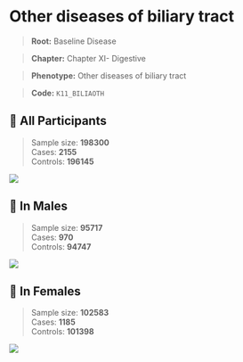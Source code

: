 # Other diseases of biliary tract

> **Root:** Baseline Disease  

> **Chapter:** Chapter XI- Digestive  

> **Phenotype:** Other diseases of biliary tract  

> **Code:** `K11_BILIAOTH`

## 🧪 All Participants  
> Sample size: **198300**  
> Cases: **2155**  
> Controls: **196145**
<img src="/Disease/Figures/ALL/Incidence/K11_BILIAOTH.png"/>
<CsvTable src="/Disease/Data/ALL/Incidence/COX_K11_BILIAOTH.csv" label="🔍 View full results" />

## 👨 In Males  
> Sample size: **95717**  
> Cases: **970**  
> Controls: **94747**
<img src="/Disease/Figures/Male/Incidence/K11_BILIAOTH.png"/>
<CsvTable src="/Disease/Data/Male/Incidence/COX_K11_BILIAOTH.csv" label="🔍 View full results" />

## 👩 In Females  
> Sample size: **102583**  
> Cases: **1185**  
> Controls: **101398**
<img src="/Disease/Figures/Female/Incidence/K11_BILIAOTH.png"/>
<CsvTable src="/Disease/Data/Female/Incidence/COX_K11_BILIAOTH.csv" label="🔍 View full results" />

